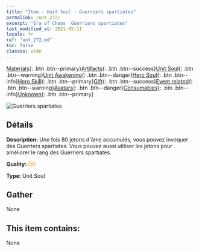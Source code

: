 ```yaml
---
title: "Item - Unit Soul - Guerriers spartiates"
permalink: /unt_272/
excerpt: "Era of Chaos  Guerriers spartiates"
last_modified_at: 2021-05-11
locale: fr
ref: "unt_272.md"
toc: false
classes: wide
---
```

 [Materials](/ItemsFR/){: .btn .btn--primary}[Artifacts](/ItemsFR/Artifacts/){: .btn .btn--success}[Unit Soul](/ItemsFR/UnitSoul/){: .btn .btn--warning}[Unit Awakening](/ItemsFR/UnitAwakening/){: .btn .btn--danger}[Hero Soul](/ItemsFR/HeroSoul/){: .btn .btn--info}[Hero Skill](/ItemsFR/HeroSkill/){: .btn .btn--primary}[Gift](/ItemsFR/Gift/){: .btn .btn--success}[Event related](/ItemsFR/Events/){: .btn .btn--warning}[Avatars](/ItemsFR/Avatars/){: .btn .btn--danger}[Consumables](/ItemsFR/Consumables/){: .btn .btn--info}[Unknown](/ItemsFR/Unknown/){: .btn .btn--primary}

 ![Guerriers spartiates](/images/u/ti_sibada.jpg)

## Détails
 **Description:** Une fois 80 jetons d'âme accumulés, vous pouvez invoquer des Guerriers spartiates. Vous pouvez aussi utiliser les jetons pour améliorer le rang des Guerriers spartiates.

 **Quality:** <span style="color: #FF8C00">OK</span>

 **Type:** Unit Soul

## Gather

  None

## This item contains:

  None

